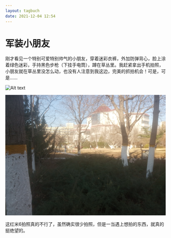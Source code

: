 ```yaml
---
layout: tagbuch
date: 2021-12-04 12:54
---
```


# 军装小朋友

刚才看见一个特别可爱特别帅气的小朋友，穿着迷彩衣裤，外加防弹背心，脸上涂着绿色迷彩，手持黑色步枪（下挂手电筒），蹲在草丛里。我赶紧拿出手机拍照，小朋友就在草丛里没怎么动，也没有人注意到我这边，完美的抓拍机会！可是，可是……

![Alt text](IMG_20211204_130506.jpg)

![Alt text](IMG_20211204_131414.jpg)

这红米6拍照真的不行了，虽然确实很少拍照，但是一当遇上想拍的东西，就真的挺绝望的。